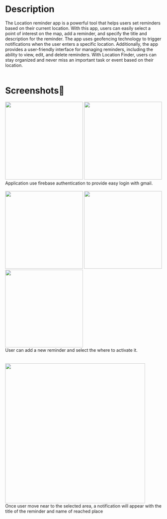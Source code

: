 
# Description
The Location reminder app is a powerful tool that helps users set reminders based on their current location. With this app, users can easily select a point of interest on the map, add a reminder, and specify the title and description for the reminder. The app uses geofencing technology to trigger notifications when the user enters a specific location. Additionally, the app provides a user-friendly interface for managing reminders, including the ability to view, edit, and delete reminders. With Location Finder, users can stay organized and never miss an important task or event based on their location.<br> <br>
# Screenshots📸
<img src=https://github.com/Andrew-A-A/Location_Reminder/assets/85433014/293d8909-ce64-4e10-92e7-10e7dd793e01 width=250/>
<img src=https://github.com/Andrew-A-A/Location_Reminder/assets/85433014/c7a67016-2a20-4d12-b333-8af785716dce width=250/> <br> 
 Application use firebase authentication to provide easy login with gmail.
 <br>
<br>
<img src=https://github.com/Andrew-A-A/Location_Reminder/assets/85433014/9591a2d5-5a0f-47d0-a931-76582556415e width=250/>
<img src=https://github.com/Andrew-A-A/Location_Reminder/assets/85433014/951cffbd-52da-4e68-9d3a-fc3c3021ed0b width=250/>
<img src=https://github.com/Andrew-A-A/Location_Reminder/assets/85433014/cb7341d9-2141-49ad-b1d9-1a15979797a4 width=250/> <br>
User can add a new reminder and select the where to activate it. <br>
<br>
<br>
<img src=https://github.com/Andrew-A-A/Location_Reminder/assets/85433014/29568edb-3e60-4f82-bca5-bb1d15eb152c width=450/>
<br>
Once user move near to the selected area, a notification will appear with the title of the reminder and name of reached place
